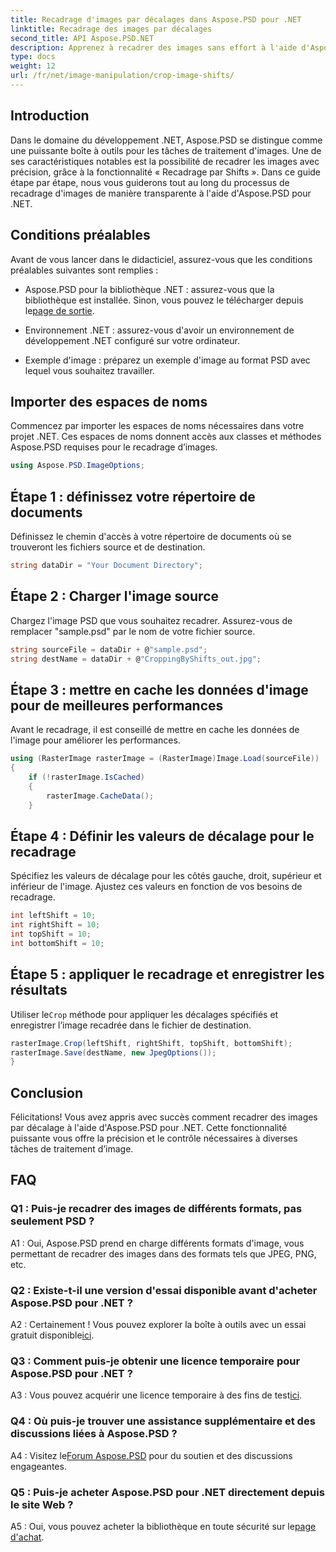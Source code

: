 ```yaml
---
title: Recadrage d'images par décalages dans Aspose.PSD pour .NET
linktitle: Recadrage des images par décalages
second_title: API Aspose.PSD.NET
description: Apprenez à recadrer des images sans effort à l'aide d'Aspose.PSD pour .NET. Suivez notre guide étape par étape pour des réglages précis de l’image.
type: docs
weight: 12
url: /fr/net/image-manipulation/crop-image-shifts/
---
```

## Introduction

Dans le domaine du développement .NET, Aspose.PSD se distingue comme une puissante boîte à outils pour les tâches de traitement d'images. Une de ses caractéristiques notables est la possibilité de recadrer les images avec précision, grâce à la fonctionnalité « Recadrage par Shifts ». Dans ce guide étape par étape, nous vous guiderons tout au long du processus de recadrage d'images de manière transparente à l'aide d'Aspose.PSD pour .NET.

## Conditions préalables

Avant de vous lancer dans le didacticiel, assurez-vous que les conditions préalables suivantes sont remplies :

-  Aspose.PSD pour la bibliothèque .NET : assurez-vous que la bibliothèque est installée. Sinon, vous pouvez le télécharger depuis le[page de sortie](https://releases.aspose.com/psd/net/).

- Environnement .NET : assurez-vous d'avoir un environnement de développement .NET configuré sur votre ordinateur.

- Exemple d'image : préparez un exemple d'image au format PSD avec lequel vous souhaitez travailler.

## Importer des espaces de noms

Commencez par importer les espaces de noms nécessaires dans votre projet .NET. Ces espaces de noms donnent accès aux classes et méthodes Aspose.PSD requises pour le recadrage d’images.

```csharp
using Aspose.PSD.ImageOptions;
```

## Étape 1 : définissez votre répertoire de documents

Définissez le chemin d'accès à votre répertoire de documents où se trouveront les fichiers source et de destination.

```csharp
string dataDir = "Your Document Directory";
```

## Étape 2 : Charger l'image source

Chargez l'image PSD que vous souhaitez recadrer. Assurez-vous de remplacer "sample.psd" par le nom de votre fichier source.

```csharp
string sourceFile = dataDir + @"sample.psd";
string destName = dataDir + @"CroppingByShifts_out.jpg";
```

## Étape 3 : mettre en cache les données d'image pour de meilleures performances

Avant le recadrage, il est conseillé de mettre en cache les données de l'image pour améliorer les performances.

```csharp
using (RasterImage rasterImage = (RasterImage)Image.Load(sourceFile))
{
    if (!rasterImage.IsCached)
    {
        rasterImage.CacheData();
    }
```

## Étape 4 : Définir les valeurs de décalage pour le recadrage

Spécifiez les valeurs de décalage pour les côtés gauche, droit, supérieur et inférieur de l'image. Ajustez ces valeurs en fonction de vos besoins de recadrage.

```csharp
int leftShift = 10;
int rightShift = 10;
int topShift = 10;
int bottomShift = 10;
```

## Étape 5 : appliquer le recadrage et enregistrer les résultats

 Utiliser le`Crop` méthode pour appliquer les décalages spécifiés et enregistrer l’image recadrée dans le fichier de destination.

```csharp
rasterImage.Crop(leftShift, rightShift, topShift, bottomShift);
rasterImage.Save(destName, new JpegOptions());
}
```

## Conclusion

Félicitations! Vous avez appris avec succès comment recadrer des images par décalage à l'aide d'Aspose.PSD pour .NET. Cette fonctionnalité puissante vous offre la précision et le contrôle nécessaires à diverses tâches de traitement d’image.

## FAQ

### Q1 : Puis-je recadrer des images de différents formats, pas seulement PSD ?

A1 : Oui, Aspose.PSD prend en charge différents formats d'image, vous permettant de recadrer des images dans des formats tels que JPEG, PNG, etc.

### Q2 : Existe-t-il une version d'essai disponible avant d'acheter Aspose.PSD pour .NET ?

 A2 : Certainement ! Vous pouvez explorer la boîte à outils avec un essai gratuit disponible[ici](https://releases.aspose.com/).

### Q3 : Comment puis-je obtenir une licence temporaire pour Aspose.PSD pour .NET ?

 A3 : Vous pouvez acquérir une licence temporaire à des fins de test[ici](https://purchase.aspose.com/temporary-license/).

### Q4 : Où puis-je trouver une assistance supplémentaire et des discussions liées à Aspose.PSD ?

 A4 : Visitez le[Forum Aspose.PSD](https://forum.aspose.com/c/psd/34) pour du soutien et des discussions engageantes.

### Q5 : Puis-je acheter Aspose.PSD pour .NET directement depuis le site Web ?

 A5 : Oui, vous pouvez acheter la bibliothèque en toute sécurité sur le[page d'achat](https://purchase.aspose.com/buy).
